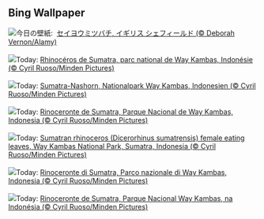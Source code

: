 ## Bing Wallpaper
![](https://www.bing.com/th?id=OHR.EuropeanHoneybee_JA-JP0384795622_UHD.jpg&w=1000)今日の壁紙: &nbsp;[セイヨウミツバチ, イギリス シェフィールド (© Deborah Vernon/Alamy)](https://www.bing.com/th?id=OHR.EuropeanHoneybee_JA-JP0384795622_UHD.jpg)
<br><br/>
![](https://www.bing.com/th?id=OHR.SumatranRhino_FR-FR5124240200_UHD.jpg&w=1000)Today: [Rhinocéros de Sumatra, parc national de Way Kambas, Indonésie (© Cyril Ruoso/Minden Pictures)](https://www.bing.com/th?id=OHR.SumatranRhino_FR-FR5124240200_UHD.jpg)
<br><br/>
![](https://www.bing.com/th?id=OHR.SumatranRhino_DE-DE8687965425_UHD.jpg&w=1000)Today: [Sumatra-Nashorn, Nationalpark Way Kambas, Indonesien (© Cyril Ruoso/Minden Pictures)](https://www.bing.com/th?id=OHR.SumatranRhino_DE-DE8687965425_UHD.jpg)
<br><br/>
![](https://www.bing.com/th?id=OHR.SumatranRhino_ES-ES0481030773_UHD.jpg&w=1000)Today: [Rinoceronte de Sumatra, Parque Nacional de Way Kambas, Indonesia (© Cyril Ruoso/Minden Pictures)](https://www.bing.com/th?id=OHR.SumatranRhino_ES-ES0481030773_UHD.jpg)
<br><br/>
![](https://www.bing.com/th?id=OHR.SumatranRhino_EN-GB6546826418_UHD.jpg&w=1000)Today: [Sumatran rhinoceros (Dicerorhinus sumatrensis) female eating leaves, Way Kambas National Park, Sumatra, Indonesia (© Cyril Ruoso/Minden Pictures)](https://www.bing.com/th?id=OHR.SumatranRhino_EN-GB6546826418_UHD.jpg)
<br><br/>
![](https://www.bing.com/th?id=OHR.SumatranRhino_IT-IT9282232501_UHD.jpg&w=1000)Today: [Rinoceronte di Sumatra, Parco nazionale di Way Kambas, Indonesia (© Cyril Ruoso/Minden Pictures)](https://www.bing.com/th?id=OHR.SumatranRhino_IT-IT9282232501_UHD.jpg)
<br><br/>
![](https://www.bing.com/th?id=OHR.SumatranRhino_PT-BR3675960886_UHD.jpg&w=1000)Today: [Rinoceronte de Sumatra, Parque Nacional Way Kambas, na Indonésia (© Cyril Ruoso/Minden Pictures)](https://www.bing.com/th?id=OHR.SumatranRhino_PT-BR3675960886_UHD.jpg)
<br><br/>
